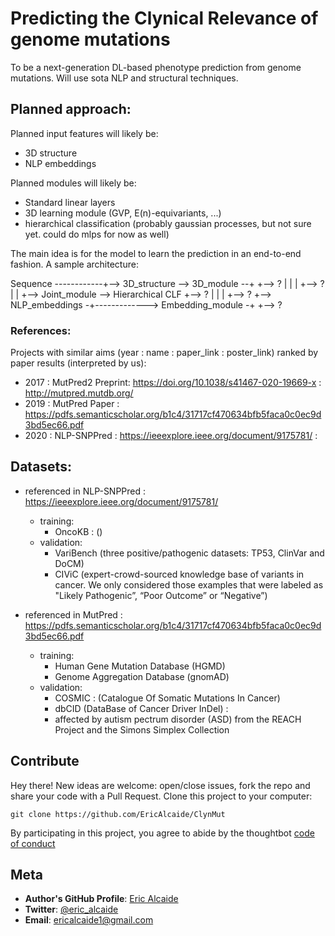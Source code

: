 # Predicting the Clynical Relevance of genome mutations

To be a next-generation DL-based phenotype prediction from genome mutations. Will use sota NLP and structural techniques. 

## Planned approach:

Planned input features will likely be: 
* 3D structure
* NLP embeddings


Planned modules will likely be: 
* Standard linear layers
* 3D learning module (GVP, E(n)-equivariants, ...)
* hierarchical classification (probably gaussian processes, but not sure yet. could do mlps for now as well)

The main idea is for the model to learn the prediction in an end-to-end fashion. A sample architecture:

Sequence ------------+--> 3D_structure --> 3D_module --+                                      +--> ?
|                    |                                 |                                      +--> ?
|                    |                                 +--> Joint_module --> Hierarchical CLF +--> ?
|                    |                                 |                                      +--> ?
+--> NLP_embeddings -+-------------> Embedding_module -+                                      +--> ?



### References:

Projects with similar aims (year : name : paper_link : poster_link) ranked by paper results (interpreted by us): 

* 2017 : MutPred2 Preprint: https://doi.org/10.1038/s41467-020-19669-x : http://mutpred.mutdb.org/
* 2019 : MutPred Paper : https://pdfs.semanticscholar.org/b1c4/31717cf470634bfb5faca0c0ec9d3bd5ec66.pdf
* 2020 : NLP-SNPPred : https://ieeexplore.ieee.org/document/9175781/ : 


## Datasets: 

* referenced in NLP-SNPPred : https://ieeexplore.ieee.org/document/9175781/
    * training:
        * OncoKB : ()
    * validation: 
        * VariBench (three positive/pathogenic datasets: TP53, ClinVar and DoCM)
        * CIViC (expert-crowd-sourced knowledge base of variants in cancer. We only considered those examples that were labeled as "Likely Pathogenic”, “Poor Outcome” or “Negative”)

* referenced in MutPred : https://pdfs.semanticscholar.org/b1c4/31717cf470634bfb5faca0c0ec9d3bd5ec66.pdf
    * training:
        * Human Gene Mutation Database (HGMD)
        * Genome Aggregation Database (gnomAD)
    * validation:
        * COSMIC : (Catalogue Of Somatic Mutations In Cancer)
        * dbCID (DataBase of Cancer Driver InDel) : 
        * affected by autism pectrum disorder (ASD) from the REACH Project and the Simons Simplex Collection


## Contribute
Hey there! New ideas are welcome: open/close issues, fork the repo and share your code with a Pull Request.
Clone this project to your computer:
 
`git clone https://github.com/EricAlcaide/ClynMut`
 
By participating in this project, you agree to abide by the thoughtbot [code of conduct](https://thoughtbot.com/open-source-code-of-conduct)
 
## Meta
 
* **Author's GitHub Profile**: [Eric Alcaide](https://github.com/hypnopump/)
* **Twitter**: [@eric_alcaide](https://twitter.com/eric_alcaide)
* **Email**: ericalcaide1@gmail.com

